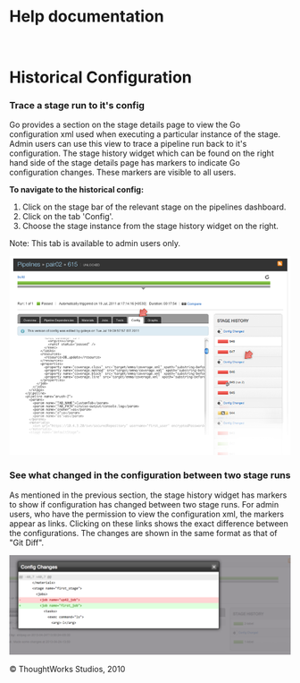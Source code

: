 Help documentation
==================

 

Historical Configuration<!-- {.collapsible-heading onclick="toggleCollapse($(this));"} -->
========================

### Trace a stage run to it's config<!-- {.collapsible-heading onclick="toggleCollapse($(this));"} -->

Go provides a section on the stage details page to view the Go
configuration xml used when executing a particular instance of the
stage. Admin users can use this view to trace a pipeline run back to
it's configuration. The stage history widget which can be found on the
right hand side of the stage details page has markers to indicate Go
configuration changes. These markers are visible to all users.

**To navigate to the historical config:**

1.  Click on the stage bar of the relevant stage on the pipelines
    dashboard.
2.  Click on the tab 'Config'.
3.  Choose the stage instance from the stage history widget on the
    right.

Note: This tab is available to admin users only.

![](../resources/images/cruise/admin/stage_config.png)

### See what changed in the configuration between two stage runs<!-- {.collapsible-heading onclick="toggleCollapse($(this));"} -->

As mentioned in the previous section, the stage history widget has
markers to show if configuration has changed between two stage runs. For
admin users, who have the permission to view the configuration xml, the
markers appear as links. Clicking on these links shows the exact
difference between the configurations. The changes are shown in the same
format as that of "Git Diff".

![](../resources/images/cruise/admin/stage_config_diff.png)





© ThoughtWorks Studios, 2010


